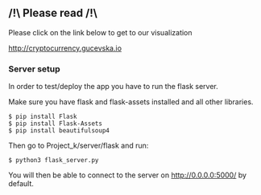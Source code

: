 ## /!\ Please read /!\

Please click on the link below to get to our visualization

http://cryptocurrency.gucevska.io
### Server setup

In order to test/deploy the app you have to run the flask server.

Make sure you have flask and flask-assets installed and all other libraries.

```
$ pip install Flask
$ pip install Flask-Assets
$ pip install beautifulsoup4
```

Then go to Project_k/server/flask and run:

```
$ python3 flask_server.py
```

You will then be able to connect to the server on http://0.0.0.0:5000/ by default.
